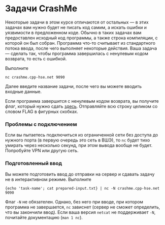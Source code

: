 # Задачи CrashMe

Некоторые задачи в этом курсе отличаются от остальных — в этих задачах вам нужно будет не писать код самим, а искать ошибки и уязвимости
в предложенном коде. Обычно в таких задачах вам предоставлен исходный код программы, а также строка компиляции, с которой он был собран.
Программа что-то считывает из стандартного потока ввода, после чего выполняет некоторые действия. Ваша задача — сделать так, чтобы
программа завершилась с ненулевым кодом возврата, то есть с ошибкой.

Выполните
```
nc crashme.cpp-hse.net 9090
```

Далее введите название задачи, после чего вы можете вводить входные данные.

Если программа завершится с ненулевым кодом возврата, вы получите _флаг_, который нужно сдать [здесь](https://cpp-hse.net/flag).
Отправляйте всю строку целиком со словом FLAG в фигурных скобках.


### Проблемы с подключением
Если вы пытаетесь подключиться из ограниченной сети без доступа до нужного порта (в первую очередь это сеть в ВШЭ), то `nc` будет тихо умирать через несколько секунд, при этом вывода вообще не будет. Попробуйте VPN или другую сеть.

### Подготовленный ввод
Вы можете подготовить ввод до отправки на сервер и сдавать задачу не в интерактивном режиме. Выполните
```
{echo 'task-name'; cat prepared-input.txt} | nc -N crashme.cpp-hse.net 9090
```
Флаг `-N` не обязателен. Однако, без него при вводе, при котором программа не завершается, `nc` зависнет (сервер не сможет определить, что вы закончили ввод). Если ваша версия `netcat` не поддерживает `-N`, почитайте документацию (`man 1 nc`).

